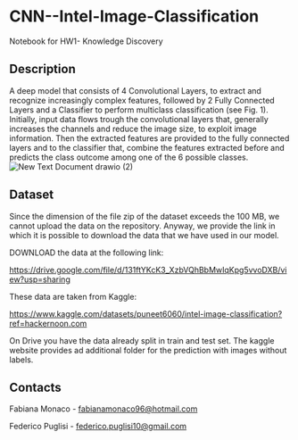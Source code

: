 # CNN--Intel-Image-Classification
Notebook for HW1- Knowledge Discovery 

## Description

A deep model that consists of 4 Convolutional Layers, to extract and recognize increasingly complex features, followed by 2 Fully Connected Layers and a Classifier to perform multiclass classification (see Fig. 1). Initially, input data flows trough the convolutional layers that, generally increases the channels and reduce the image size, to exploit image information. Then the extracted features are provided to the fully connected layers and to the classifier that, combine the features extracted before and predicts the class outcome among one of the 6 possible classes.
![New Text Document drawio (2)](https://user-images.githubusercontent.com/102547301/164470194-bef55b01-8773-4e4a-b029-c70a2e56a010.png)

## Dataset
Since the dimension of the file zip of the dataset exceeds the 100 MB, we cannot upload the data on the repository.
Anyway, we provide the link in which it is possible to download the data that we have used in our model.

DOWNLOAD the data at the following link:

https://drive.google.com/file/d/131ftYKcK3_XzbVQhBbMwIqKpg5vvoDXB/view?usp=sharing

These data are taken from Kaggle:

https://www.kaggle.com/datasets/puneet6060/intel-image-classification?ref=hackernoon.com

On Drive you have the data already split in train and test set. The kaggle website provides ad additional folder for the prediction with images without labels.

## Contacts
Fabiana Monaco - fabianamonaco96@hotmail.com

Federico Puglisi - federico.puglisi10@gmail.com

